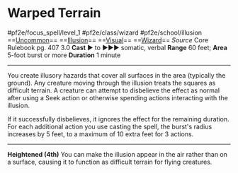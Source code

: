 # Warped Terrain
#pf2e/focus_spell/level_1 #pf2e/class/wizard #pf2e/school/illusion 
==[Uncommon](../../../rules/traits/uncommon.md)== ==[Illusion](../../../rules/traits/illusion.md)== ==[Visual](../../../rules/traits/visual.md)== ==[Wizard](../../../rules/traits/wizard.md)==
*Source* Core Rulebook pg. 407 3.0
**Cast** ► to ►►► somatic, verbal
**Range** 60 feet; **Area** 5-foot burst or more
**Duration** 1 minute

---
You create illusory hazards that cover all surfaces in the area (typically the ground). Any creature moving through the illusion treats the squares as difficult terrain. A creature can attempt to disbelieve the effect as normal after using a Seek action or otherwise spending actions interacting with the illusion.

If it successfully disbelieves, it ignores the effect for the remaining duration. For each additional action you use casting the spell, the burst's radius increases by 5 feet, to a maximum of 10 extra feet for 3 actions.

<hr>

**Heightened (4th)** You can make the illusion appear in the air rather than on a surface, causing it to function as difficult terrain for flying creatures.